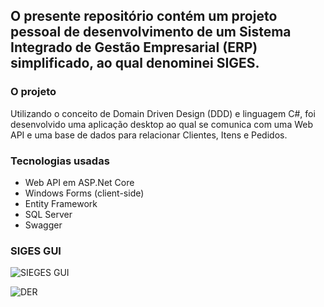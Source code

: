## O presente repositório contém um projeto pessoal de desenvolvimento de um Sistema Integrado de Gestão Empresarial (ERP) simplificado, ao qual denominei SIGES.

### O projeto
Utilizando o conceito de Domain Driven Design (DDD) e linguagem C#, foi desenvolvido uma aplicação desktop ao qual se comunica com uma Web API e uma base de dados para relacionar Clientes, Itens e Pedidos.

### Tecnologias usadas
- Web API em ASP.Net Core
- Windows Forms (client-side)
- Entity Framework 
- SQL Server
- Swagger

### SIGES GUI
![SIEGES GUI](https://github.com/pctmoraes/siges/blob/master/SIGES.jpg)

![DER](https://github.com/pctmoraes/siges/blob/master/DER-SIGES.PNG)
